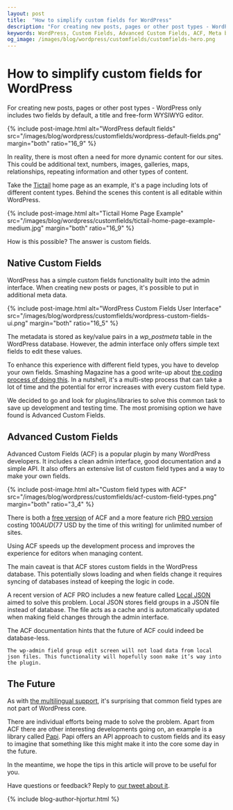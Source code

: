 ```yaml
---
layout: post
title:  "How to simplify custom fields for WordPress"
description: "For creating new posts, pages or other post types - WordPress only includes two fields by default, a title and free-form WYSIWYG editor. In reality, there is most often a need for more dynamic content for our sites."
keywords: WordPress, Custom Fields, Advanced Custom Fields, ACF, Meta boxes, Meta data
og_image: /images/blog/wordpress/customfields/customfields-hero.png
---
```


# How to simplify custom fields for WordPress

For creating new posts, pages or other post types - WordPress only includes two fields by default, a title and free-form WYSIWYG editor.

{% include post-image.html alt="WordPress default fields" src="/images/blog/wordpress/customfields/wordpress-default-fields.png" margin="both" ratio="16_9" %}

In reality, there is most often a need for more dynamic content for our sites. This could be additional text, numbers, images, galleries, maps, relationships, repeating information and other types of content.

Take the [Tictail](https://tictail.com/) home page as an example, it's a page including lots of different content types. Behind the scenes this content is all editable within WordPress.

{% include post-image.html alt="Tictail Home Page Example" src="/images/blog/wordpress/customfields/tictail-home-page-example-medium.jpg" margin="both" ratio="16_9" %}

How is this possible? The answer is custom fields.


## Native Custom Fields

WordPress has a simple custom fields functionality built into the admin interface. When creating new posts or pages, it's possible to put in additional meta data.

{% include post-image.html alt="WordPress Custom Fields User Interface" src="/images/blog/wordpress/customfields/wordpress-custom-fields-ui.png" margin="both" ratio="16_5" %}

The metadata is stored as key/value pairs in a *wp_postmeta* table in the WordPress database. However, the admin interface only offers simple text fields to edit these values. 

To enhance this experience with different field types, you have to develop your own fields. Smashing Magazine has a good write-up about [the coding process of doing this](http://www.smashingmagazine.com/2011/10/04/create-custom-post-meta-boxes-wordpress/). In a nutshell, it's  a multi-step process that can take a lot of time and the potential for error increases with every custom field type.

We decided to go and look for plugins/libraries to solve this common task to save up development and testing time. The most promising option we have found is Advanced Custom Fields. 


## Advanced Custom Fields 

Advanced Custom Fields (ACF) is a popular plugin by many WordPress developers. It includes a clean admin interface, good documentation and a simple API. It also offers an extensive list of custom field types and a way to make your own fields.

{% include post-image.html alt="Custom field types with ACF" src="/images/blog/wordpress/customfields/acf-custom-field-types.png" margin="both" ratio="3_4" %}

There is both a [free version](http://www.advancedcustomfields.com/) of ACF and a more feature rich [PRO version](http://www.advancedcustomfields.com/pro/) costing $100 AUD ($77 USD by the time of this writing) for unlimited number of sites.

Using ACF speeds up the development process and improves the experience for editors when managing content. 

The main caveat is that ACF stores custom fields in the WordPress database. This potentially slows loading and when fields change it requires syncing of databases instead of keeping the logic in code.

A recent version of ACF PRO includes a new feature called [Local JSON](http://www.advancedcustomfields.com/resources/local-json/) aimed to solve this problem. Local JSON stores field groups in a JSON file instead of database. The file acts as a cache and is automatically updated when making field changes through the admin interface.

The ACF documentation hints that the future of ACF could indeed be database-less. 

	The wp-admin field group edit screen will not load data from local json files. This functionality will hopefully soon make it’s way into the plugin.


## The Future

As with [the multilingual support](/blog/2015/03/24/making-wordpress-multilingual-and-plugins-to-help/), it's surprising that common field types are not part of WordPress core.

There are individual efforts being made to solve the problem. Apart from ACF there are other interesting developments going on, an example is a library called [Papi](http://wp-papi.github.io/). Papi offers an API approach to custom fields and its easy to imagine that something like this might make it into the core some day in the future.

In the meantime, we hope the tips in this article will prove to be useful for you.

Have questions or feedback? Reply to [our tweet about it](https://twitter.com/14islands/status/581099041678888961).

{% include blog-author-hjortur.html %}
